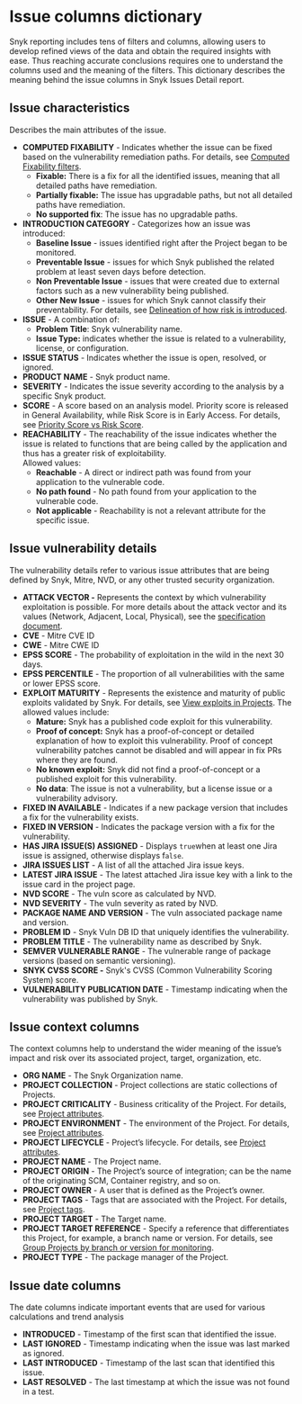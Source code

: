 # Issue columns dictionary

Snyk reporting includes tens of filters and columns, allowing users to develop refined views of the data and obtain the required insights with ease. Thus reaching accurate conclusions requires one to understand the columns used and the meaning of the filters. This dictionary describes the meaning behind the issue columns in Snyk Issues Detail report.

## Issue characteristics <a href="#issue-characteristics" id="issue-characteristics"></a>

Describes the main attributes of the issue.

* **COMPUTED FIXABILITY** - Indicates whether the issue can be fixed based on the vulnerability remediation paths. For details, see [Computed Fixability filters](../../scan-with-snyk/snyk-open-source/manage-vulnerabilities/vulnerability-fix-types.md#computed-fixability-filters).
  * **Fixable:** There is a fix for all the identified issues, meaning that all detailed paths have remediation.
  * **Partially fixable:** The issue has upgradable paths, but not all detailed paths have remediation.
  * **No supported fix**: The issue has no upgradable paths.
* **INTRODUCTION CATEGORY** - Categorizes how an issue was introduced:
  * **Baseline Issue** - issues identified right after the Project began to be monitored.
  * **Preventable Issue** - issues for which Snyk published the related problem at least seven days before detection.
  * **Non Preventable Issue** - issues that were created due to external factors such as a new vulnerability being published.
  * **Other New Issue** - issues for which Snyk cannot classify their preventability. For details, see [Delineation of how risk is introduced](../enterprise-analytics/enterprise-analytics.md#delineation-of-how-risk-is-introduced).
* **ISSUE** - A combination of:
  * **Problem Title**: Snyk vulnerability name.
  * **Issue Type:** indicates whether the issue is related to a vulnerability, license, or configuration.
* **ISSUE STATUS** - Indicates whether the issue is open, resolved, or ignored.
* **PRODUCT NAME** - Snyk product name.
* **SEVERITY** - Indicates the issue severity according to the analysis by a specific Snyk product.
* **SCORE** - A score based on an analysis model. Priority score is released in General Availability, while Risk Score is in Early Access. For details, see [Priority Score vs Risk Score](../prioritize-issues-for-fixing/priority-score-vs-risk-score.md).
* **REACHABILITY** - The reachability of the issue indicates whether the issue is related to functions that are being called by the application and thus has a greater risk of exploitability.\
  Allowed values:
  * **Reachable** - A direct or indirect path was found from your application to the vulnerable code.
  * **No path found** - No path found from your application to the vulnerable code.
  * **Not applicable** - Reachability is not a relevant attribute for the specific issue.

## Issue vulnerability details <a href="#issue-vulnerability-details" id="issue-vulnerability-details"></a>

The vulnerability details refer to various issue attributes that are being defined by Snyk, Mitre, NVD, or any other trusted security organization.

* **ATTACK VECTOR -** Represents the context by which vulnerability exploitation is possible. For more details about the attack vector and its values (Network, Adjacent, Local, Physical), see the [specification document](https://www.first.org/cvss/specification-document).&#x20;
* **CVE** - Mitre CVE ID
* **CWE** - Mitre CWE ID
* **EPSS SCORE** - The probability of exploitation in the wild in the next 30 days.
* **EPSS PERCENTILE** -  The proportion of all vulnerabilities with the same or lower EPSS score.
* **EXPLOIT MATURITY** - Represents the existence and maturity of public exploits validated by Snyk. For details, see [View exploits in Projects](../prioritize-issues-for-fixing/view-exploits.md#view-exploits-in-projects). The allowed values include:
  * **Mature:** Snyk has a published code exploit for this vulnerability.
  * **Proof of concept:** Snyk has a proof-of-concept or detailed explanation of how to exploit this vulnerability. Proof of concept vulnerability patches cannot be disabled and will appear in fix PRs where they are found.
  * **No known exploit:** Snyk did not find a proof-of-concept or a published exploit for this vulnerability.
  * **No data**: The issue is not a vulnerability, but a license issue or a vulnerability advisory.
* **FIXED IN AVAILABLE** - Indicates if a new package version that includes a fix for the vulnerability exists.
* **FIXED IN VERSION** - Indicates the package version with a fix for the vulnerability.
* **HAS JIRA ISSUE(S) ASSIGNED** - Displays `true`when at least one Jira issue is assigned, otherwise displays f`alse`.
* **JIRA ISSUES LIST** - A list of all the attached Jira issue keys.
* **LATEST JIRA ISSUE** - The latest attached Jira issue key with a link to the issue card in the project page.
* **NVD SCORE** - The vuln score as calculated by NVD.
* **NVD SEVERITY** - The vuln severity as rated by NVD.
* **PACKAGE NAME AND VERSION** - The vuln associated package name and version.
* **PROBLEM ID** - Snyk Vuln DB ID that uniquely identifies the vulnerability.
* **PROBLEM TITLE** - The vulnerability name as described by Snyk.
* **SEMVER VULNERABLE RANGE** - The vulnerable range of package versions (based on semantic versioning).
* **SNYK CVSS SCORE -** Snyk's CVSS (Common Vulnerability Scoring System) score.
* **VULNERABILITY PUBLICATION DATE** - Timestamp indicating when the vulnerability was published by Snyk.

## Issue context columns <a href="#issue-context-columns" id="issue-context-columns"></a>

The context columns help to understand the wider meaning of the issue’s impact and risk over its associated project, target, organization, etc.

* **ORG NAME** - The Snyk Organization name.
* **PROJECT COLLECTION** - Project collections are static collections of Projects.
* **PROJECT CRITICALITY** - Business criticality of the Project. For details, see  [Project attributes](../../snyk-admin/snyk-projects/project-attributes.md).
* **PROJECT ENVIRONMENT** - The environment of the Project. For details, see  [Project attributes](../../snyk-admin/snyk-projects/project-attributes.md).
* **PROJECT LIFECYCLE** - Project’s lifecycle. For details, see  [Project attributes](../../snyk-admin/snyk-projects/project-attributes.md).
* **PROJECT NAME** - The Project name.
* **PROJECT ORIGIN** - The Project’s source of integration; can be the name of the originating SCM, Container registry, and so on.
* **PROJECT OWNER** - A user that is defined as the Project’s owner.
* **PROJECT TAGS** - Tags that are associated with the Project. For details, see [Project tags](../../snyk-admin/introduction-to-snyk-projects/project-tags.md).
* **PROJECT TARGET** - The Target name.
* **PROJECT TARGET REFERENCE** - Specify a reference that differentiates this Project, for example, a branch name or version. For details, see [Group Projects by branch or version for monitoring](../../snyk-cli/scan-and-maintain-projects-using-the-cli/group-projects-by-branch-or-version-for-monitoring.md).
* **PROJECT TYPE** - The package manager of the Project.

## Issue date columns <a href="#issue-date-columns" id="issue-date-columns"></a>

The date columns indicate important events that are used for various calculations and trend analysis

* **INTRODUCED** - Timestamp of the first scan that identified the issue.
* **LAST IGNORED** - Timestamp indicating when the issue was last marked as ignored.
* **LAST INTRODUCED** - Timestamp of the last scan that identified this issue.
* **LAST RESOLVED** - The last timestamp at which the issue was not found in a test.
